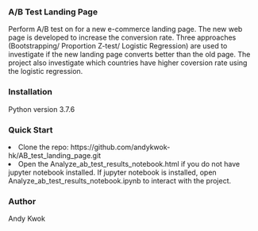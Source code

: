 <h3>A/B Test Landing Page</h3>
Perform A/B test on for a new e-commerce landing page. The new web page is developed to increase the conversion rate. Three approaches (Bootstrapping/ Proportion Z-test/ Logistic Regression) are used to investigate if the new landing page converts better than the old page. The project also investigate which countries have higher coversion rate using the logistic regression.

<h3>Installation</h3>
Python version 3.7.6

<h3>Quick Start</h3>
<li>Clone the repo: https://github.com/andykwok-hk/AB_test_landing_page.git</li>
<li>Open the Analyze_ab_test_results_notebook.html if you do not have jupyter notebook installed. If jupyter notebook is installed, open Analyze_ab_test_results_notebook.ipynb to interact with the project.</li>

<h3>Author</h3>
Andy Kwok
